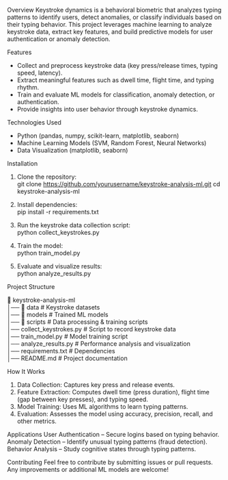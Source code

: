 Overview
Keystroke dynamics is a behavioral biometric that analyzes typing patterns to identify users, detect anomalies, or classify individuals based on their typing behavior. This project leverages machine learning to analyze keystroke data, extract key features, and build predictive models for user authentication or anomaly detection.  

Features  
- Collect and preprocess keystroke data (key press/release times, typing speed, latency).  
- Extract meaningful features such as dwell time, flight time, and typing rhythm.  
- Train and evaluate ML models for classification, anomaly detection, or authentication.  
- Provide insights into user behavior through keystroke dynamics.  

Technologies Used 
- Python (pandas, numpy, scikit-learn, matplotlib, seaborn)  
- Machine Learning Models (SVM, Random Forest, Neural Networks)  
- Data Visualization (matplotlib, seaborn)  

Installation

1. Clone the repository:  
   git clone https://github.com/yourusername/keystroke-analysis-ml.git
   cd keystroke-analysis-ml
  
2. Install dependencies:  
   pip install -r requirements.txt
  
3. Run the keystroke data collection script:  
   python collect_keystrokes.py
  
4. Train the model:  
   python train_model.py
    
5. Evaluate and visualize results:  
   python analyze_results.py


Project Structure

📂 keystroke-analysis-ml  
│── 📂 data                 # Keystroke datasets  
│── 📂 models               # Trained ML models  
│── 📂 scripts              # Data processing & training scripts  
│── collect_keystrokes.py   # Script to record keystroke data  
│── train_model.py          # Model training script  
│── analyze_results.py      # Performance analysis and visualization  
│── requirements.txt        # Dependencies  
│── README.md               # Project documentation  


How It Works 
1. Data Collection: Captures key press and release events.  
2. Feature Extraction: Computes dwell time (press duration), flight time (gap between key presses), and typing speed.  
3. Model Training: Uses ML algorithms to learn typing patterns.  
4. Evaluation: Assesses the model using accuracy, precision, recall, and other metrics.  

Applications
User Authentication – Secure logins based on typing behavior.  
Anomaly Detection – Identify unusual typing patterns (fraud detection).  
Behavior Analysis – Study cognitive states through typing patterns.  

Contributing 
Feel free to contribute by submitting issues or pull requests. Any improvements or additional ML models are welcome!  

